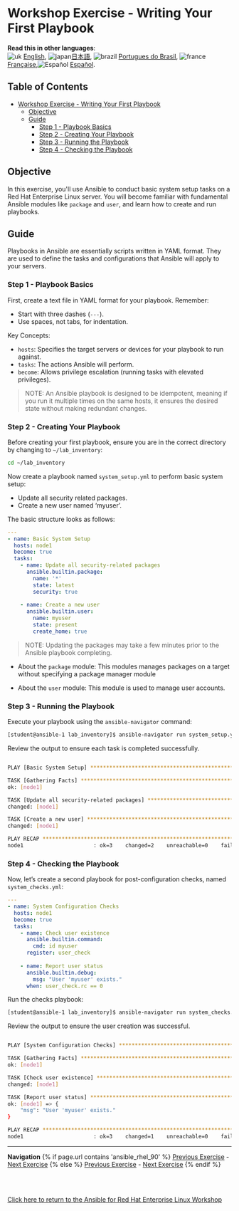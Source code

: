 # Workshop Exercise - Writing Your First Playbook

**Read this in other languages**:
<br>![uk](../../../images/uk.png) [English](README.md),  ![japan](../../../images/japan.png)[日本語](README.ja.md), ![brazil](../../../images/brazil.png) [Portugues do Brasil](README.pt-br.md), ![france](../../../images/fr.png) [Française](README.fr.md),![Español](../../../images/col.png) [Español](README.es.md).

## Table of Contents

- [Workshop Exercise - Writing Your First Playbook](#workshop-exercise---writing-your-first-playbook)
  - [Objective](#objective)
  - [Guide](#guide)
    - [Step 1 - Playbook Basics](#step-1---playbook-basics)
    - [Step 2 - Creating Your Playbook](#step-2---creating-your-playbook)
    - [Step 3 - Running the Playbook](#step-3---running-the-playbook)
    - [Step 4 - Checking the Playbook](#step-4---checking-the-playbook)


## Objective

In this exercise, you'll use Ansible to conduct basic system setup tasks on a
Red Hat Enterprise Linux server. You will become familiar with fundamental
Ansible modules like `package` and `user`, and learn how to create and run
playbooks.

## Guide

Playbooks in Ansible are essentially scripts written in YAML format. They are
used to define the tasks and configurations that Ansible will apply to your
servers.

### Step 1 - Playbook Basics
First, create a text file in YAML format for your playbook. Remember:
- Start with three dashes (`---`).
- Use spaces, not tabs, for indentation.

Key Concepts:
- `hosts`: Specifies the target servers or devices for your playbook to run against.
- `tasks`: The actions Ansible will perform.
- `become`: Allows privilege escalation (running tasks with elevated privileges).

> NOTE: An Ansible playbook is designed to be idempotent, meaning if you run it multiple times on the same hosts, it ensures the desired state without making redundant changes.

### Step 2 - Creating Your Playbook
Before creating your first playbook, ensure you are in the correct directory by changing to `~/lab_inventory`:

```bash
cd ~/lab_inventory
```

Now create a playbook named `system_setup.yml` to perform basic system setup:
- Update all security related packages.
- Create a new user named ‘myuser’.

The basic structure looks as follows:

```yaml
---
- name: Basic System Setup
  hosts: node1
  become: true
  tasks:
    - name: Update all security-related packages
      ansible.builtin.package:
        name: '*'
        state: latest
        security: true
   
    - name: Create a new user
      ansible.builtin.user:
        name: myuser
        state: present
        create_home: true
```

> NOTE: Updating the packages may take a few minutes prior to the Ansible playbook completing.

* About the `package` module: This modules manages packages on a target without specifying a package manager module

* About the `user` module: This module is used to manage user accounts.

### Step 3 - Running the Playbook

Execute your playbook using the `ansible-navigator` command:

```bash
[student@ansible-1 lab_inventory]$ ansible-navigator run system_setup.yml -m stdout
```

Review the output to ensure each task is completed successfully.

```bash

PLAY [Basic System Setup] ******************************************************

TASK [Gathering Facts] *********************************************************
ok: [node1]

TASK [Update all security-related packages] ************************************
changed: [node1]

TASK [Create a new user] *******************************************************
changed: [node1]

PLAY RECAP *********************************************************************
node1                      : ok=3    changed=2    unreachable=0    failed=0    skipped=0    rescued=0    ignored=0   
```


### Step 4 - Checking the Playbook
Now, let’s create a second playbook for post-configuration checks, named `system_checks.yml`:

```yaml
---
- name: System Configuration Checks
  hosts: node1
  become: true
  tasks:
    - name: Check user existence
      ansible.builtin.command:
        cmd: id myuser
      register: user_check
 
    - name: Report user status
      ansible.builtin.debug:
        msg: "User 'myuser' exists."
      when: user_check.rc == 0
```

Run the checks playbook:

```bash
[student@ansible-1 lab_inventory]$ ansible-navigator run system_checks.yml -m stdout
```

Review the output to ensure the user creation was successful.

```bash

PLAY [System Configuration Checks] *********************************************

TASK [Gathering Facts] *********************************************************
ok: [node1]

TASK [Check user existence] ****************************************************
changed: [node1]

TASK [Report user status] ******************************************************
ok: [node1] => {
    "msg": "User 'myuser' exists."
}

PLAY RECAP *********************************************************************
node1                      : ok=3    changed=1    unreachable=0    failed=0    skipped=0    rescued=0    ignored=0  
```

---
**Navigation**
{% if page.url contains 'ansible_rhel_90' %}
[Previous Exercise](../1.2-thebasics) - [Next Exercise](../1.4-variables)
{% else %}
[Previous Exercise](../1.2-thebasics) - [Next Exercise](../1.4-variables)
{% endif %}
<br><br>

<br>

[Click here to return to the Ansible for Red Hat Enterprise Linux Workshop](../README.md)

